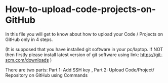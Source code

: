 # How-to-upload-code-projects-on-GitHub
In this file you will get to know about how to upload your Code / Projects on GitHub only in 4 steps.

(It is supposed that you have installed git software in your
pc/laptop. If NOT then firstly please install latest version of
git software using link: https://git-scm.com/downloads )

There are two parts:
Part 1: Add SSH key ,
Part 2: Upload Code/Project/ Repository on GitHub using Commands
